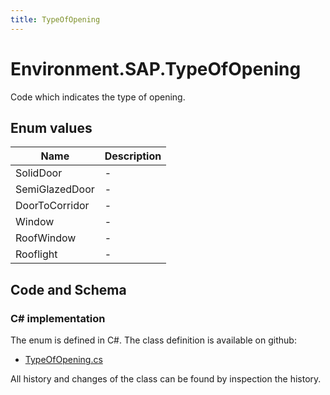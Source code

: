 ```yaml
---
title: TypeOfOpening
---
```


# Environment.SAP.TypeOfOpening

Code which indicates the type of opening.

## Enum values

| Name            | Description                                                    |
|-----------------|----------------------------------------------------------------|
| SolidDoor |  -  |
| SemiGlazedDoor |  -  |
| DoorToCorridor |  -  |
| Window |  -  |
| RoofWindow |  -  |
| Rooflight |  -  |


## Code and Schema

### C# implementation

The enum is defined in C#. The class definition is available on github:

- [TypeOfOpening.cs](https://github.com/BHoM/SAP_Toolkit/blob/develop/SAP_oM/Enums/TypeOfOpening.cs)

All history and changes of the class can be found by inspection the history.
